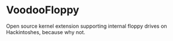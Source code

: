 # VoodooFloppy

Open source kernel extension supporting internal floppy drives on Hackintoshes, because why not.
